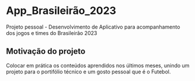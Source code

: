 # App_Brasileirão_2023

Projeto pessoal - Desenvolvimento de Aplicativo para acompanhamento dos jogos e times do Brasileirão 2023

## Motivação do projeto

Colocar em prática os conteúdos aprendidos nos últimos meses, unindo um projeto para o portifólio técnico e um gosto pessoal que é o Futebol.
